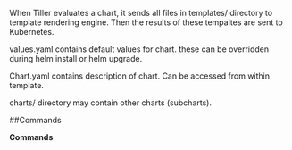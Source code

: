 When Tiller evaluates a chart, it sends all files in templates/ directory to template rendering engine. Then the results of these tempaltes are sent to Kubernetes.

values.yaml contains default values for chart. these can be overridden during helm install or helm upgrade.

Chart.yaml contains description of chart. Can be accessed from within template.

charts/ directory may contain other charts (subcharts).

##Commands

**Commands**
